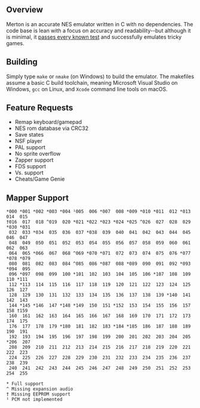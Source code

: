 ## Overview
Merton is an accurate NES emulator written in C with no dependencies. The code base is lean with a focus on accuracy and readability--but although it is minimal, it [passes every known test](/test) and successfully emulates tricky games.

## Building
Simply type `make` or `nmake` (on Windows) to build the emulator. The makefiles assume a basic C build toolchain, meaning Microsoft Visual Studio on Windows, `gcc` on Linux, and `Xcode` command line tools on macOS.

## Feature Requests
- Remap keyboard/gamepad
- NES rom database via CRC32
- Save states
- NSF player
- PAL support
- No sprite overflow
- Zapper support
- FDS support
- Vs. support
- Cheats/Game Genie

## Mapper Support
```
*000 *001 *002 *003 *004 ¹005  006 *007  008 *009 *010 *011  012 *013  014  015
†016  017  018 ^019  020 *021 *022 *023 *024 *025 ^026  027  028  029 *030 *031
 032  033 *034  035  036  037 *038  039  040  041  042  043  044  045  046  047
 048  049  050  051  052  053  054  055  056  057  058  059  060  061  062  063
 064  065 *066  067  068 ^069 *070 *071  072  073  074  075  076 *077 *078 *079
 080  081  082  083  084 ^085  086 *087  088 *089  090  091  092 *093 *094  095
 096 *097  098  099  100 *101  102  103  104  105  106 *107  108  109  110 *111
 112 *113  114  115  116  117  118  119  120  121  122  123  124  125  126  127
 128  129  130  131  132  133  134  135  136  137  138  139 *140  141  142  143
 144 *145 *146  147 *148 *149  150  151 *152  153  154  155  156  157  158 †159
 160  161  162  163  164  165  166  167  168  169  170  171  172  173  174  175
 176  177  178  179 *180  181  182  183 *184 *185  186  187  188  189  190  191
 192  193  194  195  196  197  198  199  200  201  202  203  204  205 *206  207
 208  209  210  211  212  213  214  215  216  217  218  219  220  221  222  223
 224  225  226  227  228  229  230  231  232  233  234  235  236  237  238  239
 240  241  242  243  244  245  246  247  248  249  250  251  252  253  254  255

* Full support
^ Missing expansion audio
† Missing EEPROM support
¹ PCM not implemented
```
